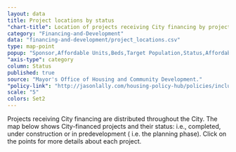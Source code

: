 ```yaml
---
layout: data
title: Project locations by status
"chart-title": Location of projects receiving City financing by project status
category: "Financing-and-Development"
data: "financing-and-development/project_locations.csv"
type: map-point
popup: "Sponsor,Affordable Units,Beds,Target Population,Status,Affordability Requirement Year"
"axis-type": category
column: Status
published: true
source: "Mayor's Office of Housing and Community Development."
"policy-link": "http://jasonlally.com/housing-policy-hub/policies/inclusionary-housing/"
scale: "5"
colors: Set2
---
```

Projects receiving City financing are distributed throughout the City. The map below shows City-financed projects and their status: i.e., completed, under construction or in predevelopment ( i.e. the planning phase). Click on the points for more details about each project.